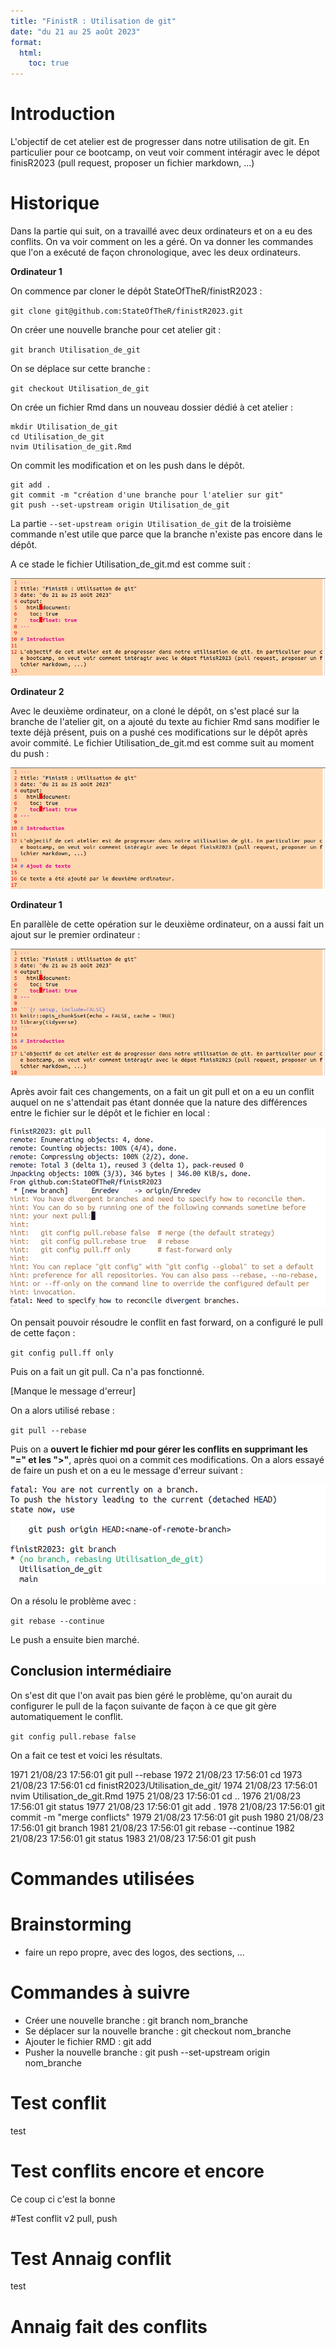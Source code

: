 ```yaml
---
title: "FinistR : Utilisation de git"
date: "du 21 au 25 août 2023"
format: 
  html:
    toc: true
---
```



# Introduction

L'objectif de cet atelier est de progresser dans notre utilisation de git. En particulier pour ce bootcamp, on veut voir comment intéragir avec le dépot finisR2023 (pull request, proposer un fichier markdown, ...) 


# Historique

Dans la partie qui suit, on a travaillé avec deux ordinateurs et on a eu des conflits. On va voir comment on les a géré. On va donner les commandes que l'on a exécuté de façon chronologique, avec les deux ordinateurs.

**Ordinateur 1**

On commence par cloner le dépôt StateOfTheR/finistR2023 :
   
``git clone git@github.com:StateOfTheR/finistR2023.git``

On créer une nouvelle branche pour cet atelier git : 

``git branch Utilisation_de_git``

On se déplace sur cette branche : 

``git checkout Utilisation_de_git``

On crée un fichier Rmd dans un nouveau dossier dédié à cet atelier : 

    mkdir Utilisation_de_git
    cd Utilisation_de_git 
    nvim Utilisation_de_git.Rmd

On commit les modification et on les push dans le dépôt.

    git add .
    git commit -m "création d'une branche pour l'atelier sur git"
    git push --set-upstream origin Utilisation_de_git 

La partie `--set-upstream origin Utilisation_de_git` de la troisième commande n'est utile que parce que la branche n'existe pas encore dans le dépôt. 

A ce stade le fichier Utilisation_de_git.md est comme suit : 

![](rmd_1.png "fichier Rmd")


**Ordinateur 2**

Avec le deuxième ordinateur, on a cloné le dépôt, on s'est placé sur la branche de l'atelier git, on a ajouté du texte au fichier Rmd sans modifier le texte déjà présent, puis on a pushé ces modifications sur le dépôt après avoir commité. Le fichier Utilisation_de_git.md est comme suit au moment du push :   

![](rmd_2.png)

**Ordinateur 1**

En parallèle de cette opération sur le deuxième ordinateur, on a aussi fait un ajout sur le premier ordinateur : 

![](rmd_3.png)

Après avoir fait ces changements, on a fait un git pull et on a eu un conflit auquel on ne s'attendait pas étant donnée que la nature des différences entre le fichier sur le dépôt et le fichier en local : 

![](conflit_1.png)


On pensait pouvoir résoudre le conflit en fast forward, on a configuré le pull de cette façon :

`git config pull.ff only`

Puis on a fait un git pull. Ca n'a pas fonctionné.

[Manque le message d'erreur]

On a alors utilisé rebase : 

`git pull --rebase`

Puis on a **ouvert le fichier md pour gérer les conflits en supprimant les "=" et les ">"**, après quoi on a commit ces modifications. On a alors essayé de faire un push et on a eu le message d'erreur suivant : 

![](conflit_2.png)

On a résolu le problème avec :

`git rebase --continue`

Le push a ensuite bien marché.

## Conclusion intermédiaire

On s'est dit que l'on avait pas bien géré le problème, qu'on aurait du configurer le pull de la façon suivante de façon à ce que git gère automatiquement le conflit.

`git config pull.rebase false`

On a fait ce test et voici les résultats.




1971  21/08/23 17:56:01 git pull --rebase
 1972  21/08/23 17:56:01 cd 
 1973  21/08/23 17:56:01 cd finistR2023/Utilisation_de_git/
 1974  21/08/23 17:56:01 nvim Utilisation_de_git.Rmd 
 1975  21/08/23 17:56:01 cd ..
 1976  21/08/23 17:56:01 git status
 1977  21/08/23 17:56:01 git add .
 1978  21/08/23 17:56:01 git commit -m "merge conflicts"
 1979  21/08/23 17:56:01 git push
 1980  21/08/23 17:56:01 git branch
 1981  21/08/23 17:56:01 git rebase --continue
 1982  21/08/23 17:56:01 git status
 1983  21/08/23 17:56:01 git push


# Commandes utilisées

# Brainstorming

- faire un repo propre, avec des logos, des sections, ...


# Commandes à suivre

- Créer une nouvelle branche : git branch nom_branche
- Se déplacer sur la nouvelle branche : git checkout nom_branche
- Ajouter le fichier RMD : git add
- Pusher la nouvelle branche : git push --set-upstream origin nom_branche



# Test conflit

test


# Test conflits encore et encore

Ce coup ci c'est la bonne

#Test conflit v2 
pull, push 



# Test Annaig conflit 
test 

# Annaig fait des conflits 

